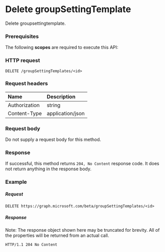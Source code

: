 # Delete groupSettingTemplate

Delete groupsettingtemplate.
### Prerequisites

The following **scopes** are required to execute this API: 
### HTTP request
<!-- { "blockType": "ignored" } -->
```http
DELETE /groupSettingTemplates/<id>

```

### Request headers

| Name | Description |
|:---------------|:----------|
| Authorization  | string  | Bearer {token}. Required. |
| Content-Type  | application/json |

### Request body
Do not supply a request body for this method.


### Response

If successful, this method returns `204, No Content` response code. It does not return anything in the response body.

### Example

##### Request

<!-- {
  "blockType": "request",
  "name": "delete_groupsettingtemplate"
}-->
```http
DELETE https://graph.microsoft.com/beta/groupSettingTemplates/<id>
```
##### Response
Note: The response object shown here may be truncated for brevity. All of the properties will be returned from an actual call.
<!-- {
  "blockType": "response",
  "truncated": true
} -->
```http
HTTP/1.1 204 No Content
```

<!-- uuid: 8fcb5dbc-d5aa-4681-8e31-b001d5168d79
2015-10-25 14:57:30 UTC -->
<!-- {
  "type": "#page.annotation",
  "description": "Delete groupSettingTemplate",
  "keywords": "",
  "section": "documentation",
  "tocPath": ""
}-->